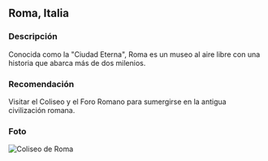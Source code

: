 ## Roma, Italia
### Descripción
Conocida como la "Ciudad Eterna", Roma es un museo al aire libre con una historia que abarca más de dos milenios.
### Recomendación
Visitar el Coliseo y el Foro Romano para sumergirse en la antigua civilización romana.
### Foto
![Coliseo de Roma](https://static8.depositphotos.com/1028388/1071/i/950/depositphotos_10713120-stock-photo-coliseum-rome-italy.jpg)
